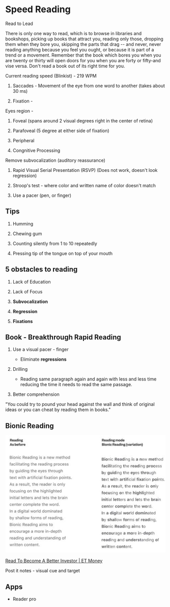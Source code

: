 # Speed Reading

Read to Lead

There is only one way to read, which is to browse in libraries and bookshops, picking up books that attract you, reading only those, dropping them when they bore you, skipping the parts that drag -- and never, never reading anything because you feel you ought, or because it is part of a trend or a movement. Remember that the book which bores you when you are twenty or thirty will open doors for you when you are forty or fifty-and vise versa. Don't read a book out of its right time for you.

Current reading speed (Blinkist) - 219 WPM

1. Saccades - Movement of the eye from one word to another (takes about 30 ms)

2. Fixation -

Eyes region -

1. Foveal (spans around 2 visual degrees right in the center of retina)

2. Parafoveal (5 degree at either side of fixation)

3. Peripheral

3. Congnitive Processing

Remove subvocalization (auditory reassurance)

1. Rapid Visual Serial Presentation (RSVP) (Does not work, doesn't look regression)

2. Stroop's test - where color and written name of color doesn't match

1. Use a pacer (pen, or finger)

## Tips

1. Humming

2. Chewing gum

3. Counting silently from 1 to 10 repeatedly

4. Pressing tip of the tongue on top of your mouth

## 5 obstacles to reading

1. Lack of Education

2. Lack of Focus

3. **Subvocalization**

4. **Regression**

5. **Fixations**

## Book - Breakthrough Rapid Reading

1. Use a visual pacer - finger
    - Eliminate **regressions**

2. Drilling
    - Reading same paragraph again and again with less and less time reducing the time it needs to read the same passage.

3. Better comprehension

"You could try to pound your head against the wall and think of original ideas or you can cheat by reading them in books."

## Bionic Reading

![image](media/Learning-Intro_Speed-Reading-image1.jpg)

[Read To Become A Better Investor | ET Money](https://youtu.be/_Y1Bn_OWCOA)

Post it notes - visual cue and target

## Apps

- Reader pro
